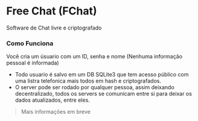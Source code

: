 # Free Chat (FChat)
Software de Chat livre e criptografado

### Como Funciona
  Você cria um úsuario com um ID, senha e nome (Nenhuma informação pessoal é informada)
  - Todo usuario é salvo em um DB SQLite3 que tem acesso público com uma listra telefonica mais todos em hash e criptografados.
  - O server pode ser rodado por qualquer pessoa, assim deixando decentralizado, todos os servers se comunicam entre si para deixar os dados atualizados, entre eles.

> Mais informações em breve
